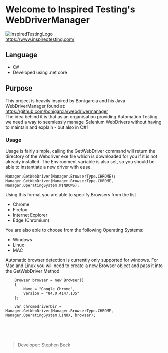 # Welcome to Inspired Testing's WebDriverManager
![InspiredTestingLogo](https://www.inspiredtesting.com/images/logo-500px.png)
<br>https://www.inspiredtesting.com/

## Language
* C#
* Developed using .net core

## Purpose
This project is heavily inspired by Bonigarcia and his Java WebDriverManager found at: https://github.com/bonigarcia/webdrivermanager 
<br>The idea behind it is that as an organisation providing Automation Testing we need a way to seemlessly manage Selenium WebDrivers without having to maintain and explain - but also in C#!

### Usage

Usage is fairly simple, calling the GetWebDriver command will return the directory of the Webdriver exe file which is downloaded for you if it is not already installed.
The Environment variable is also set, so you should be able to instantiate a new driver with ease.

```
Manager.GetWebDriver(Manager.BrowserType.CHROME);
Manager.GetWebDriver(Manager.BrowserType.CHROME, Manager.OperatingSystem.WINDOWS);
````

Using this format you are able to specify Browsers from the list
* Chrome
* Firefox
* Internet Explorer
* Edge (Chromium)

You are also able to choose from the following Operating Systems:
* Windows
* Linux
* MAC

Automatic browser detection is currently only supported for windows.
For Mac and Linux you will need to create a new Browser object and pass it into the GetWebDriver Method

``` 
    Browser browser = new Browser() 
    {
        Name = "Google Chrome",
        Version = "84.0.4147.135"
    };

    var chromedriverDir = Manager.GetWebDriver(Manager.BrowserType.CHROME, Manager.OperatingSystem.LINUX, browser);
```


<br/><br/><br/>
> Developer: Stephen Beck

